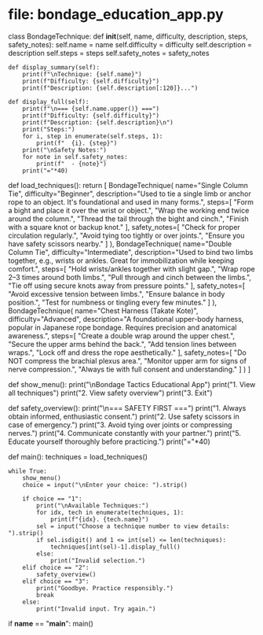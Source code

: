 # file: bondage_education_app.py

class BondageTechnique:
    def __init__(self, name, difficulty, description, steps, safety_notes):
        self.name = name
        self.difficulty = difficulty
        self.description = description
        self.steps = steps
        self.safety_notes = safety_notes

    def display_summary(self):
        print(f"\nTechnique: {self.name}")
        print(f"Difficulty: {self.difficulty}")
        print(f"Description: {self.description[:120]}...")

    def display_full(self):
        print(f"\n=== {self.name.upper()} ===")
        print(f"Difficulty: {self.difficulty}")
        print(f"Description: {self.description}\n")
        print("Steps:")
        for i, step in enumerate(self.steps, 1):
            print(f"  {i}. {step}")
        print("\nSafety Notes:")
        for note in self.safety_notes:
            print(f"  - {note}")
        print("="*40)


def load_techniques():
    return [
        BondageTechnique(
            name="Single Column Tie",
            difficulty="Beginner",
            description="Used to tie a single limb or anchor rope to an object. It's foundational and used in many forms.",
            steps=[
                "Form a bight and place it over the wrist or object.",
                "Wrap the working end twice around the column.",
                "Thread the tail through the bight and cinch.",
                "Finish with a square knot or backup knot."
            ],
            safety_notes=[
                "Check for proper circulation regularly.",
                "Avoid tying too tightly or over joints.",
                "Ensure you have safety scissors nearby."
            ]
        ),
        BondageTechnique(
            name="Double Column Tie",
            difficulty="Intermediate",
            description="Used to bind two limbs together, e.g., wrists or ankles. Great for immobilization while keeping comfort.",
            steps=[
                "Hold wrists/ankles together with slight gap.",
                "Wrap rope 2–3 times around both limbs.",
                "Pull through and cinch between the limbs.",
                "Tie off using secure knots away from pressure points."
            ],
            safety_notes=[
                "Avoid excessive tension between limbs.",
                "Ensure balance in body position.",
                "Test for numbness or tingling every few minutes."
            ]
        ),
        BondageTechnique(
            name="Chest Harness (Takate Kote)",
            difficulty="Advanced",
            description="A foundational upper-body harness, popular in Japanese rope bondage. Requires precision and anatomical awareness.",
            steps=[
                "Create a double wrap around the upper chest.",
                "Secure the upper arms behind the back.",
                "Add tension lines between wraps.",
                "Lock off and dress the rope aesthetically."
            ],
            safety_notes=[
                "Do NOT compress the brachial plexus area.",
                "Monitor upper arm for signs of nerve compression.",
                "Always tie with full consent and understanding."
            ]
        )
    ]


def show_menu():
    print("\nBondage Tactics Educational App")
    print("1. View all techniques")
    print("2. View safety overview")
    print("3. Exit")


def safety_overview():
    print("\n=== SAFETY FIRST ===")
    print("1. Always obtain informed, enthusiastic consent.")
    print("2. Use safety scissors in case of emergency.")
    print("3. Avoid tying over joints or compressing nerves.")
    print("4. Communicate constantly with your partner.")
    print("5. Educate yourself thoroughly before practicing.")
    print("="*40)


def main():
    techniques = load_techniques()

    while True:
        show_menu()
        choice = input("\nEnter your choice: ").strip()

        if choice == "1":
            print("\nAvailable Techniques:")
            for idx, tech in enumerate(techniques, 1):
                print(f"{idx}. {tech.name}")
            sel = input("Choose a technique number to view details: ").strip()
            if sel.isdigit() and 1 <= int(sel) <= len(techniques):
                techniques[int(sel)-1].display_full()
            else:
                print("Invalid selection.")
        elif choice == "2":
            safety_overview()
        elif choice == "3":
            print("Goodbye. Practice responsibly.")
            break
        else:
            print("Invalid input. Try again.")


if __name__ == "__main__":
    main()